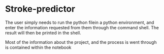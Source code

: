 # Stroke-predictor
The user simply needs to run the python filein a python environment, and enter the information requested 
from them through the command shell. The result will then be printed in the shell.

Most of the information about the project, and the process is went through is contained within the notebook
